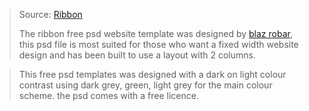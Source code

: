 > Source: [Ribbon][1]
>
> The ribbon free psd website template was designed by [blaz robar][2], this psd file is most suited for those who want a fixed width website design and has been built to use a layout with 2 columns.

> This free psd templates was designed with a dark on light colour contrast using dark grey, green, light grey for the main colour scheme. the psd comes with a free licence.

[1]: http://www.free-psd.co/free-psd-website-templates/1137-ribbon
[2]: http://www.blazrobar.com/
